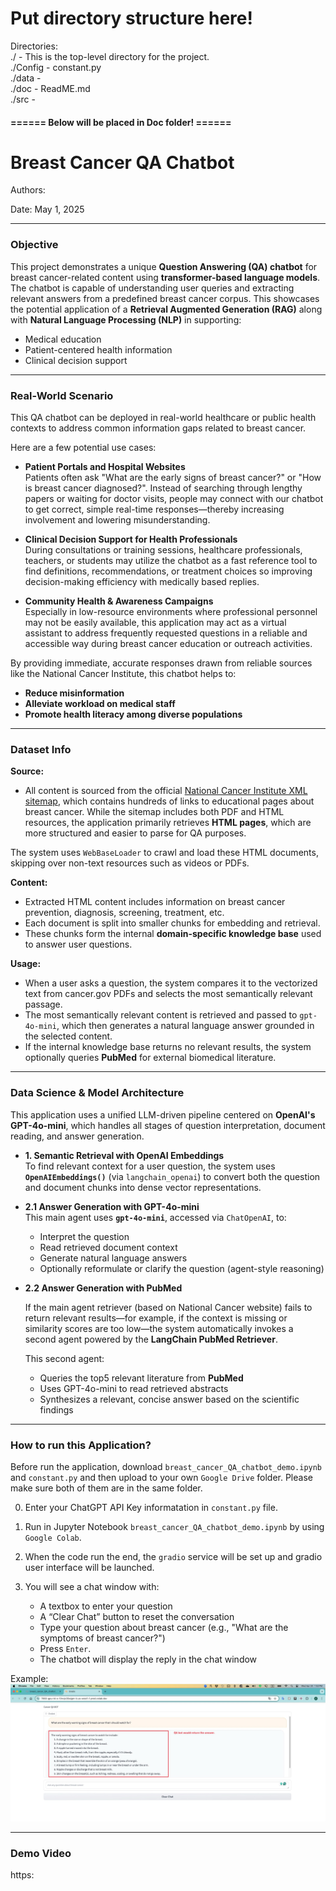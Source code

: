 # Put directory structure here!


Directories:  </br>
./ - This is the top-level directory for the project.   </br>
./Config - constant.py </br>
./data -      </br>
./doc - ReadME.md  </br>
./src -   </br>



#### ====== Below will be placed in Doc folder! ======
# Breast Cancer QA Chatbot 

Authors: 

Date: May 1, 2025

---

### Objective

This project demonstrates a unique **Question Answering (QA) chatbot** for breast cancer-related content using **transformer-based language models**. The chatbot is capable of understanding user queries and extracting relevant answers from a predefined breast cancer corpus. This showcases the potential application of a **Retrieval Augmented Generation (RAG)** along with **Natural Language Processing (NLP)** in supporting:

- Medical education  
- Patient-centered health information  
- Clinical decision support  

---


### Real-World Scenario

This QA chatbot can be deployed in real-world healthcare or public health contexts to address common information gaps related to breast cancer. 

Here are a few potential use cases:

- **Patient Portals and Hospital Websites**  
  Patients often ask "What are the early signs of breast cancer?" or "How is breast cancer diagnosed?". Instead of searching through lengthy papers or waiting for doctor visits, people may connect with our chatbot to get correct, simple real-time responses—thereby increasing involvement and lowering misunderstanding.

- **Clinical Decision Support for Health Professionals**  
  During consultations or training sessions, healthcare professionals, teachers, or students may utilize the chatbot as a fast reference tool to find definitions, recommendations, or treatment choices so improving decision-making efficiency with medically based replies.

- **Community Health & Awareness Campaigns**  
  Especially in low-resource environments where professional personnel may not be easily available, this application may act as a virtual assistant to address frequently requested questions in a reliable and accessible way during breast cancer education or outreach activities.

By providing immediate, accurate responses drawn from reliable sources like the National Cancer Institute, this chatbot helps to:
- **Reduce misinformation**
- **Alleviate workload on medical staff**
- **Promote health literacy among diverse populations**


---

### Dataset Info

**Source:**

- All content is sourced from the official [National Cancer Institute XML sitemap](https://www.cancer.gov/sitemaps/pageinstructions.xml), which contains hundreds of links to educational pages about breast cancer. While the sitemap includes both PDF and HTML resources, the application primarily retrieves **HTML pages**, which are more structured and easier to parse for QA purposes.

The system uses `WebBaseLoader` to crawl and load these HTML documents, skipping over non-text resources such as videos or PDFs.

**Content:**

- Extracted HTML content includes information on breast cancer prevention, diagnosis, screening, treatment, etc.
- Each document is split into smaller chunks for embedding and retrieval.
- These chunks form the internal **domain-specific knowledge base** used to answer user questions.


**Usage:**

- When a user asks a question, the system compares it to the vectorized text from cancer.gov PDFs and selects the most semantically relevant passage.
- The most semantically relevant content is retrieved and passed to `gpt-4o-mini`, which then generates a natural language answer grounded in the selected content.
- If the internal knowledge base returns no relevant results, the system optionally queries **PubMed** for external biomedical literature.


---

### Data Science & Model Architecture


This application uses a unified LLM-driven pipeline centered on **OpenAI's GPT-4o-mini**, which handles all stages of question interpretation, document reading, and answer generation.


- **1. Semantic Retrieval with OpenAI Embeddings**  
  To find relevant context for a user question, the system uses **`OpenAIEmbeddings()`** (via `langchain_openai`) to convert both the question and document chunks into dense vector representations. 


- **2.1 Answer Generation with GPT-4o-mini**  
  This main agent uses **`gpt-4o-mini`**, accessed via `ChatOpenAI`, to:

  - Interpret the question
  - Read retrieved document context
  - Generate natural language answers
  - Optionally reformulate or clarify the question (agent-style reasoning)

- **2.2 Answer Generation with PubMed**
  
  If the main agent retriever (based on National Cancer website) fails to return relevant results—for example, if the context is missing or similarity scores are too low—the system automatically invokes a second agent powered by the **LangChain PubMed Retriever**.


  This second agent:
  
  - Queries the top5 relevant literature from **PubMed**
  - Uses GPT-4o-mini to read retrieved abstracts
  - Synthesizes a relevant, concise answer based on the scientific findings


---

### How to run this Application?
Before run the application, download `breast_cancer_QA_chatbot_demo.ipynb` and `constant.py` and then upload to your own `Google Drive` folder. 
Please make sure both of them are in the same folder.

0. Enter your ChatGPT API Key informatation in `constant.py` file.
1. Run in Jupyter Notebook `breast_cancer_QA_chatbot_demo.ipynb` by using `Google Colab`.
2. When the code run the end, the `gradio` service will be set up and gradio user interface will be launched.
3. You will see a chat window with:

    - A textbox to enter your question
    - A “Clear Chat” button to reset the conversation
    - Type your question about breast cancer (e.g., "What are the symptoms of breast cancer?")
    - Press `Enter`.      
    - The chatbot will display the reply in the chat window

Example:
![alt text](<./Picture/CleanShot.jpg>)


---

### Demo Video

https:
